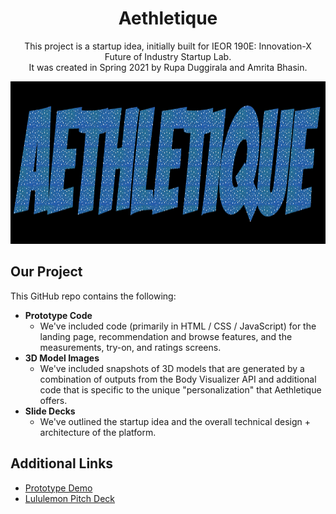 <h1 align="center">Aethletique</h1>

<p align="center">
    This project is a startup idea, initially built for IEOR 190E: Innovation-X Future of Industry Startup Lab. <br> It was created in Spring 2021 by Rupa Duggirala and Amrita Bhasin. </p>
    
<p align="center">
  <img src="assets/img/logo.png" width="800" height="260"/>
</p>

## Our Project
This GitHub repo contains the following: <br>
* **Prototype Code**
    * We've included code (primarily in HTML / CSS / JavaScript) for the landing page, recommendation and browse features, and the measurements, try-on, and ratings screens.
* **3D Model Images**
    * We've included snapshots of 3D models that are generated by a combination of outputs from the Body Visualizer API and additional code that is specific to the unique "personalization" that Aethletique offers.  
* **Slide Decks** 
    * We've outlined the startup idea and the overall technical design + architecture of the platform.

## Additional Links
* [Prototype Demo](https://drive.google.com/file/d/1Wx_BqMDL_Zc0_iHIj0bzIf_9pcdpvTA4/view?usp=sharing)
* [Lululemon Pitch Deck](https://docs.google.com/presentation/d/1d_3R_XLWGs_FD1OJKHNYKwEzg92TvJ7oC7pMY0uI3rQ/edit?usp=sharing)
